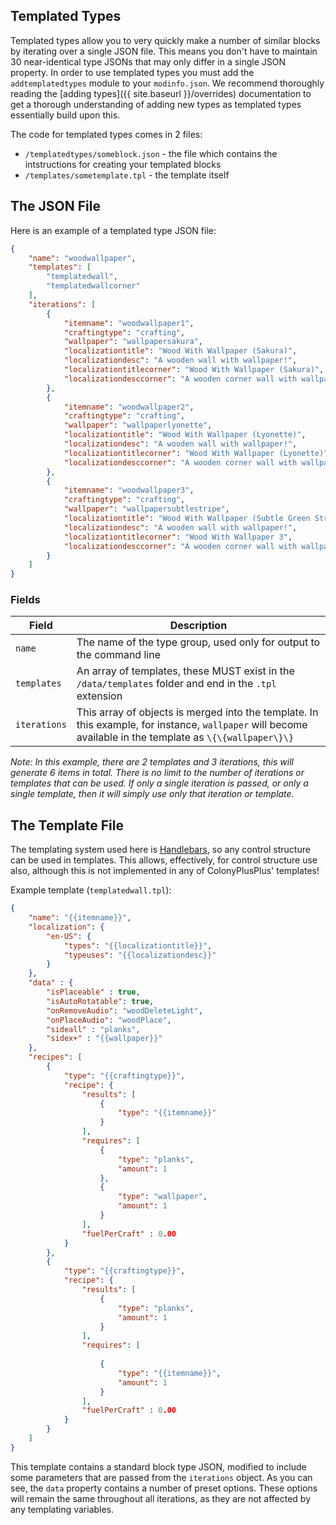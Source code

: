 ## Templated Types

Templated types allow you to very quickly make a number of similar blocks by iterating over a single JSON file. This means you don't have to maintain 30 near-identical type JSONs that may only differ in a single JSON property. In order to use templated types you must add the `addtemplatedtypes` module to your `modinfo.json`. We recommend thoroughly reading the [adding types]({{ site.baseurl }}/overrides) documentation to get a thorough understanding of adding new types as templated types essentially build upon this.

The code for templated types comes in 2 files:
 - `/templatedtypes/someblock.json` - the file which contains the intstructions for creating your templated blocks
 - `/templates/sometemplate.tpl` - the template itself

## The JSON File

Here is an example of a templated type JSON file:

```json
{
    "name": "woodwallpaper",
    "templates": [
        "templatedwall",
        "templatedwallcorner"
    ],
    "iterations": [
        {
            "itemname": "woodwallpaper1",
            "craftingtype": "crafting",
            "wallpaper": "wallpapersakura",
            "localizationtitle": "Wood With Wallpaper (Sakura)",
            "localizationdesc": "A wooden wall with wallpaper!",
            "localizationtitlecorner": "Wood With Wallpaper (Sakura)",
            "localizationdesccorner": "A wooden corner wall with wallpaper!"
        },
        {
            "itemname": "woodwallpaper2",
            "craftingtype": "crafting",
            "wallpaper": "wallpaperlyonette",
            "localizationtitle": "Wood With Wallpaper (Lyonette)",
            "localizationdesc": "A wooden wall with wallpaper!",
            "localizationtitlecorner": "Wood With Wallpaper (Lyonette)",
            "localizationdesccorner": "A wooden corner wall with wallpaper!"
        },
        {
            "itemname": "woodwallpaper3",
            "craftingtype": "crafting",
            "wallpaper": "wallpapersubtlestripe",
            "localizationtitle": "Wood With Wallpaper (Subtle Green Stripe)",
            "localizationdesc": "A wooden wall with wallpaper!",
            "localizationtitlecorner": "Wood With Wallpaper 3",
            "localizationdesccorner": "A wooden corner wall with wallpaper!"
        }
    ]
}
```

### Fields

| Field | Description |
| --- | --- |
| `name` | The name of the type group, used only for output to the command line |
| `templates` | An array of templates, these MUST exist in the `/data/templates` folder and end in the `.tpl` extension |
| `iterations` | This array of objects is merged into the template. In this example, for instance, `wallpaper` will become available in the template as `\{\{wallpaper\}\}` |

*Note: In this example, there are 2 templates and 3 iterations, this will generate 6 items in total. There is no limit to the number of iterations or templates that can be used. If only a single iteration is passed, or only a single template, then it will simply use only that iteration or template.*

## The Template File

The templating system used here is [Handlebars](http://handlebarsjs.com/), so any control structure can be used in templates. This allows, effectively, for control structure use also, although this is not implemented in any of ColonyPlusPlus' templates!

Example template (`templatedwall.tpl`):

```json
{
	"name": "{{itemname}}",
    "localization": {
        "en-US": {
            "types": "{{localizationtitle}}",
            "typeuses": "{{localizationdesc}}"
        }
    },
    "data" : {
		"isPlaceable" : true,
        "isAutoRotatable": true,
        "onRemoveAudio": "woodDeleteLight",
        "onPlaceAudio": "woodPlace",
        "sideall" : "planks",
		"sidex+" : "{{wallpaper}}"
	},
    "recipes": [
        {
            "type": "{{craftingtype}}",
            "recipe": {
                "results": [
                    {
                        "type": "{{itemname}}"
                    }
                ],
                "requires": [
                    {
                        "type": "planks",
                        "amount": 1
                    },
                    {
                        "type": "wallpaper",
                        "amount": 1
                    }
                ],
                "fuelPerCraft" : 0.00
            }
        },
        {
            "type": "{{craftingtype}}",
            "recipe": {
                "results": [
                    {
                        "type": "planks",
                        "amount": 1
                    }
                ],
                "requires": [
                    
                    {
                        "type": "{{itemname}}",
                        "amount": 1
                    }
                ],
                "fuelPerCraft" : 0.00
            }
        }
    ]
}
```

This template contains a standard block type JSON, modified to include some parameters that are passed from the `iterations` object. As you can see, the `data` property contains a number of preset options. These options will remain the same throughout all iterations, as they are not affected by any templating variables. 